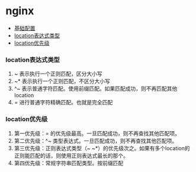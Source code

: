 # nginx
* [基础配置](./nginx.config)
* [location表达式类型](#location表达式类型)
* [location优先级](#location优先级)

### location表达式类型
  1. ~ 表示执行一个正则匹配，区分大小写
  2. ~* 表示执行一个正则匹配，不区分大小写
  3. ^~ 表示普通字符匹配。使用前缀匹配。如果匹配成功，则不再匹配其他location
  4. = 进行普通字符精确匹配。也就是完全匹配
### location优先级
  1. 第一优先级：= 的优先级最高。一旦匹配成功，则不再查找其他匹配项。
  2. 第二优先级：^~ 类型表达式。一旦匹配成功，则不再查找其他匹配项。
  3. 第三优先级：正则表达式类型（~ ~*）的优先级次之。如果有多个location的正则能匹配的话，则使用正则表达式最长的那个。
  4. 第四优先级：常规字符串匹配类型。按前缀匹配
